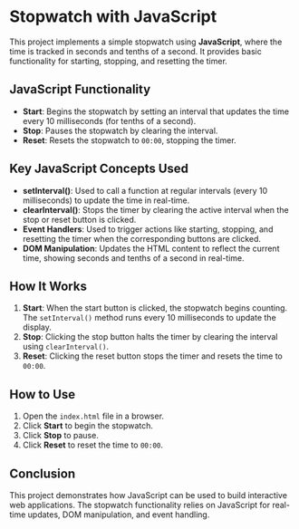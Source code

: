 # Stopwatch with JavaScript

This project implements a simple stopwatch using **JavaScript**, where the time is tracked in seconds and tenths of a second. It provides basic functionality for starting, stopping, and resetting the timer.

## JavaScript Functionality

- **Start**: Begins the stopwatch by setting an interval that updates the time every 10 milliseconds (for tenths of a second).
- **Stop**: Pauses the stopwatch by clearing the interval.
- **Reset**: Resets the stopwatch to `00:00`, stopping the timer.

## Key JavaScript Concepts Used

- **setInterval()**: Used to call a function at regular intervals (every 10 milliseconds) to update the time in real-time.
- **clearInterval()**: Stops the timer by clearing the active interval when the stop or reset button is clicked.
- **Event Handlers**: Used to trigger actions like starting, stopping, and resetting the timer when the corresponding buttons are clicked.
- **DOM Manipulation**: Updates the HTML content to reflect the current time, showing seconds and tenths of a second in real-time.

## How It Works

1. **Start**: When the start button is clicked, the stopwatch begins counting. The `setInterval()` method runs every 10 milliseconds to update the display.
2. **Stop**: Clicking the stop button halts the timer by clearing the interval using `clearInterval()`.
3. **Reset**: Clicking the reset button stops the timer and resets the time to `00:00`.

## How to Use

1. Open the `index.html` file in a browser.
2. Click **Start** to begin the stopwatch.
3. Click **Stop** to pause.
4. Click **Reset** to reset the time to `00:00`.

## Conclusion

This project demonstrates how JavaScript can be used to build interactive web applications. The stopwatch functionality relies on JavaScript for real-time updates, DOM manipulation, and event handling.
